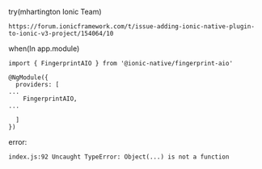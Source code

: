 try(mhartington Ionic Team) 

``` 
https://forum.ionicframework.com/t/issue-adding-ionic-native-plugin-to-ionic-v3-project/154064/10
```

when(In app.module)

```angular2
import { FingerprintAIO } from '@ionic-native/fingerprint-aio'

@NgModule({
  providers: [
...
    FingerprintAIO,
...

  ]
})
```
error: 
```
index.js:92 Uncaught TypeError: Object(...) is not a function
```
